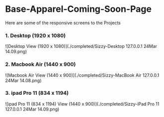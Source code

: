# Base-Apparel-Coming-Soon-Page


Here are some of the responsive screens to the Projects

### 1. Desktop (1920 x 1080)

![Desktop View (1920 x 1080)](./completed/Sizzy-Desktop 127.0.0.1 24Mar 14.09.png)

### 2. Macbook Air (1440 x 900)

![Macbook Air View (1440 x 900)](./completed/Sizzy-MacBook Air 127.0.0.1 24Mar 14.08.png)

 ### 3. ipad Pro 11 (834 x 1194) 

![ipad Pro 11 (834 x 1194) View (1440 x 900)](./completed/Sizzy-iPad Pro 11 127.0.0.1 24Mar 14.09.png)



